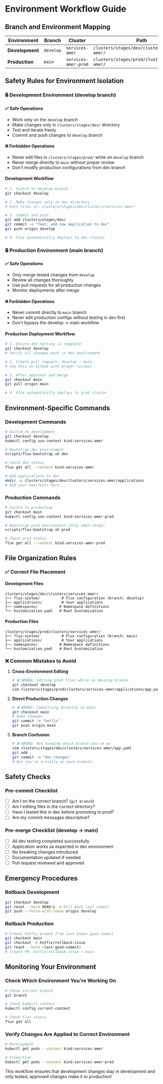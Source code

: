 # Environment Workflow Guide

## Branch and Environment Mapping

| Environment | Branch | Cluster | Path |
|-------------|--------|---------|------|
| **Development** | `develop` | `services-amer` | `clusters/stages/dev/clusters/services-amer/` |
| **Production** | `main` | `services-amer-prod` | `clusters/stages/prod/clusters/services-amer/` |

## Safety Rules for Environment Isolation

### 🔒 **Development Environment (develop branch)**

#### ✅ **Safe Operations**
- Work only on the `develop` branch
- Make changes only in `clusters/stages/dev/` directory
- Test and iterate freely
- Commit and push changes to `develop` branch

#### ❌ **Forbidden Operations**
- Never edit files in `clusters/stages/prod/` while on `develop` branch
- Never merge directly to `main` without proper review
- Don't modify production configurations from dev branch

#### **Development Workflow**
```bash
# 1. Switch to develop branch
git checkout develop

# 2. Make changes only in dev directory
# Edit files in: clusters/stages/dev/clusters/services-amer/

# 3. Commit and push
git add clusters/stages/dev/
git commit -m "feat: add new application to dev"
git push origin develop

# 4. Flux automatically deploys to dev cluster
```

### 🔒 **Production Environment (main branch)**

#### ✅ **Safe Operations**  
- Only merge tested changes from `develop`
- Review all changes thoroughly
- Use pull requests for all production changes
- Monitor deployments after merge

#### ❌ **Forbidden Operations**
- Never commit directly to `main` branch
- Never edit production configs without testing in dev first
- Don't bypass the develop → main workflow

#### **Production Deployment Workflow**
```bash
# 1. Ensure dev testing is complete
git checkout develop
# Verify all changes work in dev environment

# 2. Create pull request: develop → main
# (Do this on GitHub with proper review)

# 3. After approval and merge
git checkout main
git pull origin main

# 4. Flux automatically deploys to prod cluster
```

## Environment-Specific Commands

### Development Commands
```bash
# Switch to development
git checkout develop
kubectl config use-context kind-services-amer

# Bootstrap dev environment
scripts/flux-bootstrap.sh dev

# Check dev status
flux get all --context kind-services-amer

# Add applications to dev
mkdir -p clusters/stages/dev/clusters/services-amer/applications
# Add your manifests here...
```

### Production Commands
```bash
# Switch to production
git checkout main
kubectl config use-context kind-services-amer-prod

# Bootstrap prod environment (only when ready)
scripts/flux-bootstrap.sh prod

# Check prod status
flux get all --context kind-services-amer-prod
```

## File Organization Rules

### ✅ **Correct File Placement**

#### Development Files
```
clusters/stages/dev/clusters/services-amer/
├── flux-system/          # Flux configuration (branch: develop)
├── applications/         # Your applications
├── namespaces/          # Namespace definitions
└── kustomization.yaml   # Root kustomization
```

#### Production Files
```
clusters/stages/prod/clusters/services-amer/
├── flux-system/          # Flux configuration (branch: main)
├── applications/         # Your applications  
├── namespaces/          # Namespace definitions
└── kustomization.yaml   # Root kustomization
```

### ❌ **Common Mistakes to Avoid**

1. **Cross-Environment Editing**
   ```bash
   # ❌ WRONG: Editing prod files while on develop branch
   git checkout develop
   vim clusters/stages/prod/clusters/services-amer/applications/app.yaml
   ```

2. **Direct Production Changes**
   ```bash
   # ❌ WRONG: Committing directly to main
   git checkout main
   # make changes
   git commit -m "hotfix"
   git push origin main
   ```

3. **Branch Confusion**
   ```bash
   # ❌ WRONG: Not knowing which branch you're on
   vim clusters/stages/dev/clusters/services-amer/app.yaml
   git add .
   git commit -m "dev changes"
   # But you're actually on main branch!
   ```

## Safety Checks

### Pre-commit Checklist
- [ ] Am I on the correct branch? (`git branch`)
- [ ] Am I editing files in the correct directory?
- [ ] Have I tested this in dev before promoting to prod?
- [ ] Are my commit messages descriptive?

### Pre-merge Checklist (develop → main)
- [ ] All dev testing completed successfully
- [ ] Application works as expected in dev environment
- [ ] No breaking changes introduced
- [ ] Documentation updated if needed
- [ ] Pull request reviewed and approved

## Emergency Procedures

### Rollback Development
```bash
git checkout develop
git reset --hard HEAD~1  # Roll back last commit
git push --force-with-lease origin develop
```

### Rollback Production
```bash
# Create hotfix branch from last known good commit
git checkout main
git checkout -b hotfix/rollback-issue
git reset --hard <last-good-commit>
# Create PR: hotfix/rollback-issue → main
```

## Monitoring Your Environment

### Check Which Environment You're Working On
```bash
# Check current branch
git branch

# Check kubectl context  
kubectl config current-context

# Check Flux status
flux get all
```

### Verify Changes Are Applied to Correct Environment
```bash
# Development
kubectl get pods --context kind-services-amer

# Production  
kubectl get pods --context kind-services-amer-prod
```

This workflow ensures that development changes stay in development and only tested, approved changes make it to production! 